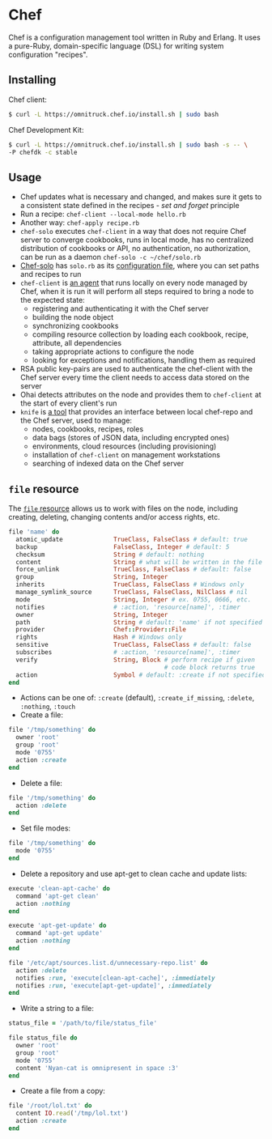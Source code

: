 # Chef

Chef is a configuration management tool written in Ruby and Erlang. It
uses a pure-Ruby, domain-specific language (DSL) for writing system configuration "recipes".


## Installing
Chef client:
```sh
$ curl -L https://omnitruck.chef.io/install.sh | sudo bash
```

Chef Development Kit:
```sh
$ curl -L https://omnitruck.chef.io/install.sh | sudo bash -s -- \
-P chefdk -c stable
```


## Usage

- Chef updates what is necessary and changed, and makes sure it gets to
  a consistent state defined in the recipes - *set and forget* principle
- Run a recipe: `chef-client --local-mode hello.rb`
- Another way: `chef-apply recipe.rb`
- `chef-solo` executes `chef-client` in a way that does not require
  Chef server to converge cookbooks, runs in local mode, has no
  centralized distribution of cookbooks or API, no authentication, no
  authorization, can be run as a daemon
  `chef-solo -c ~/chef/solo.rb`
- [Chef-solo](https://docs.chef.io/chef_solo.html) has `solo.rb` as its
  [configuration file](https://docs.chef.io/config_rb_solo.html), where
  you can set paths and recipes to run
- `chef-client` is [an agent](https://docs.chef.io/chef_client.html)
  that runs locally on every node managed by Chef, when it is run it
  will perform all steps required to bring a node to the expected state:
  - registering and authenticating it with the Chef server
  - building the node object
  - synchronizing cookbooks
  - compiling resource collection by loading each cookbook, recipe,
    attribute, all dependencies
  - taking appropriate actions to configure the node
  - looking for exceptions and notifications, handling them as required
- RSA public key-pairs are used to authenticate the chef-client with
  the Chef server every time the client needs to access data stored on
  the server
- Ohai detects attributes on the node and provides them to `chef-client`
  at the start of every client's run
- `knife` is [a tool](https://docs.chef.io/knife.html) that provides an
  interface between local chef-repo and the Chef server, used to manage:
  - nodes, cookbooks, recipes, roles
  - data bags (stores of JSON data, including encrypted ones)
  - environments, cloud resources (including provisioning)
  - installation of `chef-client` on management workstations
  - searching of indexed data on the Chef server


## `file` resource

The [`file` resource](https://docs.chef.io/resource_file.html) allows us
to work with files on the node, including creating, deleting, changing
contents and/or access rights, etc.

```ruby
file 'name' do
  atomic_update              TrueClass, FalseClass # default: true
  backup                     FalseClass, Integer # default: 5
  checksum                   String # default: nothing
  content                    String # what will be written in the file
  force_unlink               TrueClass, FalseClass # default: false
  group                      String, Integer
  inherits                   TrueClass, FalseClass # Windows only
  manage_symlink_source      TrueClass, FalseClass, NilClass # nil
  mode                       String, Integer # ex. 0755, 0666, etc.
  notifies                   # :action, 'resource[name]', :timer
  owner                      String, Integer
  path                       String # default: 'name' if not specified
  provider                   Chef::Provider::File
  rights                     Hash # Windows only
  sensitive                  TrueClass, FalseClass # default: false
  subscribes                 # :action, 'resource[name]', :timer
  verify                     String, Block # perform recipe if given
                                           # code block returns true
  action                     Symbol # default: :create if not specified
end
```
- Actions can be one of: `:create` (default), `:create_if_missing`,
  `:delete`, `:nothing`, `:touch`
- Create a file:
```ruby
file '/tmp/something' do
  owner 'root'
  group 'root'
  mode '0755'
  action :create
end
```
- Delete a file:
```ruby
file '/tmp/something' do
  action :delete
end

```
- Set file modes:
```ruby
file '/tmp/something' do
  mode '0755'
end
```
- Delete a repository and use apt-get to clean cache and update lists:
```ruby
execute 'clean-apt-cache' do
  command 'apt-get clean'
  action :nothing
end

execute 'apt-get-update' do
  command 'apt-get update'
  action :nothing
end

file '/etc/apt/sources.list.d/unnecessary-repo.list' do
  action :delete
  notifies :run, 'execute[clean-apt-cache]', :immediately
  notifies :run, 'execute[apt-get-update]', :immediately
end
```
- Write a string to a file:
```ruby
status_file = '/path/to/file/status_file'

file status_file do
  owner 'root'
  group 'root'
  mode '0755'
  content 'Nyan-cat is omnipresent in space :3'
end
```
- Create a file from a copy:
```ruby
file '/root/lol.txt' do
  content IO.read('/tmp/lol.txt')
  action :create
end
```
